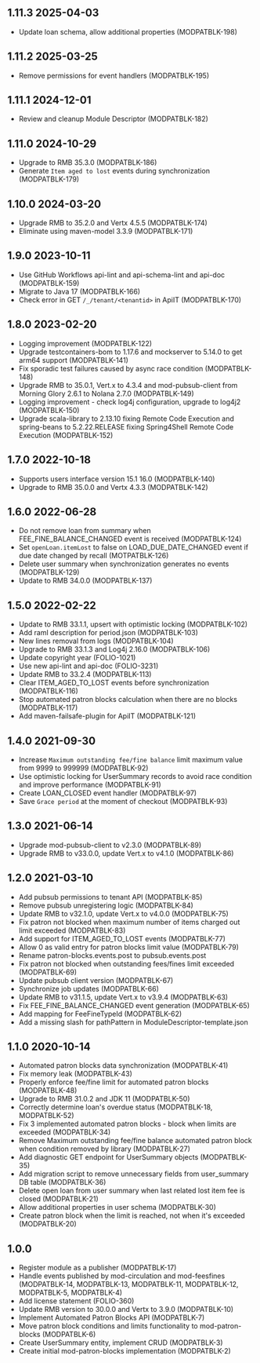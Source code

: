 ## 1.11.3 2025-04-03
* Update loan schema, allow additional properties (MODPATBLK-198)

## 1.11.2 2025-03-25
* Remove permissions for event handlers (MODPATBLK-195)

## 1.11.1 2024-12-01
* Review and cleanup Module Descriptor (MODPATBLK-182)

## 1.11.0 2024-10-29
* Upgrade to RMB 35.3.0 (MODPATBLK-186)
* Generate `Item aged to lost` events during synchronization (MODPATBLK-179)

## 1.10.0 2024-03-20
* Upgrade RMB to 35.2.0 and Vertx 4.5.5 (MODPATBLK-174)
* Eliminate using maven-model 3.3.9 (MODPATBLK-171)

## 1.9.0 2023-10-11
* Use GitHub Workflows api-lint and api-schema-lint and api-doc (MODPATBLK-159)
* Migrate to Java 17 (MODPATBLK-166)
* Check error in GET `/_/tenant/<tenantid>` in ApiIT (MODPATBLK-170)

## 1.8.0 2023-02-20
* Logging improvement (MODPATBLK-122)
* Upgrade testcontainers-bom to 1.17.6 and mockserver to 5.14.0 to get arm64 support (MODPATBLK-141)
* Fix sporadic test failures caused by async race condition (MODPATBLK-148)
* Upgrade RMB to 35.0.1, Vert.x to 4.3.4 and mod-pubsub-client from Morning Glory 2.6.1 to Nolana 2.7.0 (MODPATBLK-149)
* Logging improvement - check log4j configuration, upgrade to log4j2 (MODPATBLK-150)
* Upgrade scala-library to 2.13.10 fixing Remote Code Execution and spring-beans to 5.2.22.RELEASE fixing Spring4Shell Remote Code Execution (MODPATBLK-152)

## 1.7.0 2022-10-18

* Supports users interface version 15.1 16.0 (MODPATBLK-140)
* Upgrade to RMB 35.0.0 and Vertx 4.3.3 (MODPATBLK-142)

## 1.6.0 2022-06-28
* Do not remove loan from summary when FEE_FINE_BALANCE_CHANGED event is received (MODPATBLK-124)
* Set `openLoan.itemLost` to false on LOAD_DUE_DATE_CHANGED event if due date changed by recall (MOTPATBLK-126)
* Delete user summary when synchronization generates no events (MODPATBLK-129)
* Update to RMB 34.0.0 (MODPATBLK-137)

## 1.5.0 2022-02-22
* Update to RMB 33.1.1, upsert with optimistic locking (MODPATBLK-102)
* Add raml description for period.json (MODPATBLK-103)
* New lines removal from logs (MODPATBLK-104)
* Upgrade to RMB 33.1.3 and Log4j 2.16.0 (MODPATBLK-106)
* Update copyright year (FOLIO-1021)
* Use new api-lint and api-doc (FOLIO-3231)
* Update RMB to 33.2.4 (MODPATBLK-113)
* Clear ITEM_AGED_TO_LOST events before synchronization (MODPATBLK-116)
* Stop automated patron blocks calculation when there are no blocks (MODPATBLK-117)
* Add maven-failsafe-plugin for ApiIT (MODPATBLK-121)

## 1.4.0 2021-09-30
* Increase `Maximum outstanding fee/fine balance` limit maximum value from 9999 to 999999 (MODPATBLK-92)
* Use optimistic locking for UserSummary records to avoid race condition and improve performance (MODPATBLK-91)
* Create LOAN_CLOSED event handler (MODPATBLK-97)
* Save `Grace period` at the moment of checkout (MODPATBLK-93)

## 1.3.0 2021-06-14
* Upgrade mod-pubsub-client to v2.3.0 (MODPATBLK-89)
* Upgrade RMB to v33.0.0, update Vert.x to v4.1.0 (MODPATBLK-86)

## 1.2.0 2021-03-10
* Add pubsub permissions to tenant API (MODPATBLK-85)
* Remove pubsub unregistering logic (MODPATBLK-84)
* Update RMB to v32.1.0, update Vert.x to v4.0.0 (MODPATBLK-75)
* Fix patron not blocked when maximum number of items charged out limit exceeded (MODPATBLK-83)
* Add support for ITEM_AGED_TO_LOST events (MODPATBLK-77)
* Allow 0 as valid entry for patron blocks limit value (MODPATBLK-79)
* Rename patron-blocks.events.post to pubsub.events.post
* Fix patron not blocked when outstanding fees/fines limit exceeded (MODPATBLK-69)
* Update pubsub client version (MODPATBLK-67)
* Synchronize job updates (MODPATBLK-66)
* Update RMB to v31.1.5, update Vert.x to v3.9.4 (MODPATBLK-63)
* Fix FEE_FINE_BALANCE_CHANGED event generation (MODPATBLK-65)
* Add mapping for FeeFineTypeId (MODPATBLK-62)
* Add a missing slash for pathPattern in ModuleDescriptor-template.json

## 1.1.0 2020-10-14
* Automated patron blocks data synchronization (MODPATBLK-41)
* Fix memory leak (MODPATBLK-43)
* Properly enforce fee/fine limit for automated patron blocks (MODPATBLK-48) 
* Upgrade to RMB 31.0.2 and JDK 11 (MODPATBLK-50)
* Correctly determine loan's overdue status (MODPATBLK-18, MODPATBLK-52)
* Fix 3 implemented automated patron blocks - block when limits are exceeded (MODPATBLK-34)
* Remove Maximum outstanding fee/fine balance automated patron block when condition removed by library (MODPATBLK-27)
* Add diagnostic GET endpoint for UserSummary objects (MODPATBLK-35)
* Add migration script to remove unnecessary fields from user_summary DB table (MODPATBLK-36)
* Delete open loan from user summary when last related lost item fee is closed (MODPATBLK-21)
* Allow additional properties in user schema (MODPATBLK-30)
* Create patron block when the limit is reached, not when it's exceeded (MODPATBLK-20)

## 1.0.0
* Register module as a publisher (MODPATBLK-17)
* Handle events published by mod-circulation and mod-feesfines (MODPATBLK-14, MODPATBLK-13, MODPATBLK-11, MODPATBLK-12, MODPATBLK-5, MODPATBLK-4)
* Add license statement (FOLIO-360)
* Update RMB version to 30.0.0 and Vertx to 3.9.0 (MODPATBLK-10)
* Implement Automated Patron Blocks API (MODPATBLK-7)
* Move patron block conditions and limits functionality to mod-patron-blocks (MODPATBLK-6)
* Create UserSummary entity, implement CRUD (MODPATBLK-3)
* Create initial mod-patron-blocks implementation (MODPATBLK-2) 
